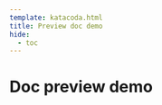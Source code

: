 ```yaml
---
template: katacoda.html
title: Preview doc demo
hide:
  - toc
---
```


# Doc preview demo

<div id="katacoda"
       data-katacoda-id="consensys/katacoda-preview-doc"
       data-katacoda-hidefinish="false"
       data-katacoda-hideintro="false"
       data-katacoda-color="213fa4"
       style="height: 600px;"></div>
